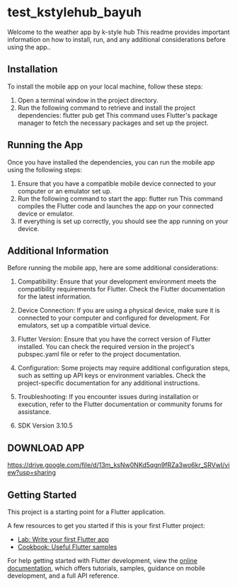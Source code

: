 # test_kstylehub_bayuh

Welcome to the weather app by k-style hub This readme provides important information on how to install, run, and any additional considerations before using the app..

## Installation

To install the mobile app on your local machine, follow these steps:

1. Open a terminal window in the project directory.
2. Run the following command to retrieve and install the project dependencies:
   flutter pub get
   This command uses Flutter's package manager to fetch the necessary packages and set up the project.

## Running the App

Once you have installed the dependencies, you can run the mobile app using the following steps:

1. Ensure that you have a compatible mobile device connected to your computer or an emulator set up.
2. Run the following command to start the app:
   flutter run
   This command compiles the Flutter code and launches the app on your connected device or emulator.
3. If everything is set up correctly, you should see the app running on your device.

## Additional Information

Before running the mobile app, here are some additional considerations:

1. Compatibility: Ensure that your development environment meets the compatibility requirements for Flutter. Check the Flutter documentation for the latest information.

2. Device Connection: If you are using a physical device, make sure it is connected to your computer and configured for development. For emulators, set up a compatible virtual device.

3. Flutter Version: Ensure that you have the correct version of Flutter installed. You can check the required version in the project's pubspec.yaml file or refer to the project documentation.

4. Configuration: Some projects may require additional configuration steps, such as setting up API keys or environment variables. Check the project-specific documentation for any additional instructions.

5. Troubleshooting: If you encounter issues during installation or execution, refer to the Flutter documentation or community forums for assistance.

6. SDK Version 3.10.5

## DOWNLOAD APP

https://drive.google.com/file/d/13m_ksNw0NKd5qgn9fRZa3wo6kr_SRVwI/view?usp=sharing

## Getting Started

This project is a starting point for a Flutter application.

A few resources to get you started if this is your first Flutter project:

- [Lab: Write your first Flutter app](https://docs.flutter.dev/get-started/codelab)
- [Cookbook: Useful Flutter samples](https://docs.flutter.dev/cookbook)

For help getting started with Flutter development, view the
[online documentation](https://docs.flutter.dev/), which offers tutorials,
samples, guidance on mobile development, and a full API reference.
